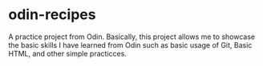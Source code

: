 # odin-recipes
A practice project from Odin.
Basically, this project allows me to showcase the basic skills I have learned from Odin such as basic usage of Git, Basic HTML, and other simple practicces. 